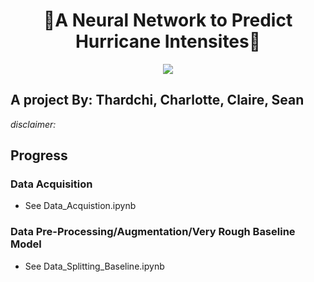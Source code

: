 <h1 align="center">
🧠A Neural Network to Predict Hurricane Intensites🧠
</h1>

<div align="center">
  <img src="https://github.com/macaroonforu/HurriScan/assets/121368271/eb254098-9c1a-4e6b-bd0f-5fdcf1d3deae">
</div>

## A project By: Thardchi, Charlotte, Claire, Sean 

*disclaimer:*

## Progress

### Data Acquisition
- See Data_Acquistion.ipynb

### Data Pre-Processing/Augmentation/Very Rough Baseline Model
- See Data_Splitting_Baseline.ipynb

